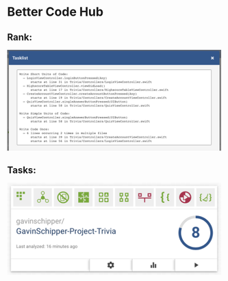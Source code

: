 # Better Code Hub

## Rank:
<img src=https://github.com/gavinschipper/GavinSchipper-Project-Trivia/blob/master/doc/9.png width="500">

## Tasks:
<img src=https://github.com/gavinschipper/GavinSchipper-Project-Trivia/blob/master/doc/10.png width="500">
